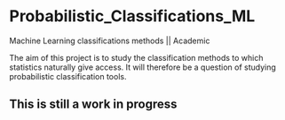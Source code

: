 # Probabilistic_Classifications_ML
Machine Learning classifications methods || Academic

The aim of this project is to study the classification methods to which statistics naturally give access. It will therefore be a question of studying probabilistic classification tools.

## This is still a work in progress
